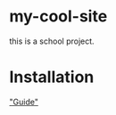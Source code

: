 # my-cool-site
 this is a school project.

# Installation
 ["Guide"](https://github.com/SusgUY446/my-cool-site/blob/main/install.md)
